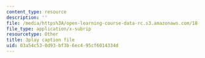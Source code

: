 ```yaml
---
content_type: resource
description: ''
file: /media/https%3A/open-learning-course-data-rc.s3.amazonaws.com/18-085-computational-science-and-engineering-i-fall-2008/03a54c530d93bf3b6ec495cf6014334d_Vw4Gw9No008.srt
file_type: application/x-subrip
resourcetype: Other
title: 3play caption file
uid: 03a54c53-0d93-bf3b-6ec4-95cf6014334d
---
```

